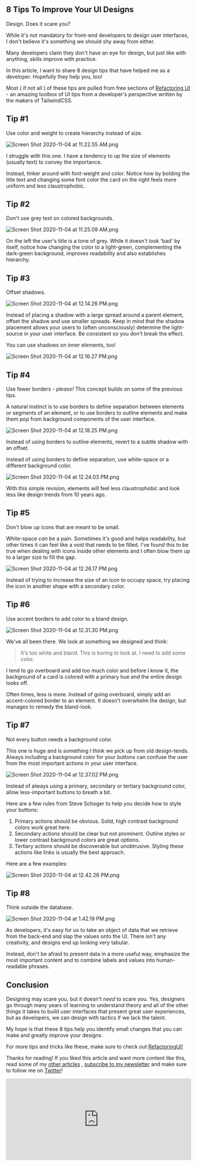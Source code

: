 ## 8 Tips To Improve Your UI Designs

Design. Does it scare you? 

While it's not mandatory for front-end developers to design user interfaces, I don't believe it's something we should shy away from either. 

Many developers claim they don't have an eye for design, but just like with anything, skills improve with practice.

In this article, I want to share 8 design tips that have helped me as a developer. Hopefully they help you, too!

Most ( if not all ) of these tips are pulled from free sections of [Refactoring UI](https://refactoringui.com/book/) - an amazing toolbox of UI tips from a developer's perspective written by the makers of TailwindCSS.


## Tip #1

Use color and weight to create hierarchy instead of size. 

![Screen Shot 2020-11-04 at 11.22.55 AM.png](https://cdn.hashnode.com/res/hashnode/image/upload/v1604510584475/POg0zbBSj.png)

I struggle with this one. I have a tendency to up the size of elements (usually text) to convey the importance. 

Instead, tinker around with font-weight and color. Notice how by bolding the title text and changing some font color the card on the right feels more uniform and less claustrophobic.


## Tip #2

Don't use grey text on colored backgrounds.

![Screen Shot 2020-11-04 at 11.25.09 AM.png](https://cdn.hashnode.com/res/hashnode/image/upload/v1604510715655/GrUJyDAv1.png)

On the left the user's title is a tone of grey. While it doesn't look 'bad' by itself, notice how changing the color to a light-green, complementing the dark-green background, improves readability and also establishes hierarchy. 


## Tip #3

Offset shadows. 


![Screen Shot 2020-11-04 at 12.14.26 PM.png](https://cdn.hashnode.com/res/hashnode/image/upload/v1604513673356/ulmmCH8WN.png)


Instead of placing a shadow with a large spread around a parent element, offset the shadow and use smaller spreads. Keep in mind that the shadow placement allows your users to (often unconsciously) determine the light-source in your user interface. Be consistent so you don't break the effect.

You can use shadows on inner elements, too! 

![Screen Shot 2020-11-04 at 12.16.27 PM.png](https://cdn.hashnode.com/res/hashnode/image/upload/v1604513884807/Y_0JTVHu5.png)


## Tip #4

Use fewer borders - *please!* 
This concept builds on some of the previous tips.

A natural instinct is to use borders to define separation between elements or segments of an element, or to use borders to outline elements and make them pop from background components of the user interface.

![Screen Shot 2020-11-04 at 12.18.25 PM.png](https://cdn.hashnode.com/res/hashnode/image/upload/v1604513954146/h_aXNIkOu.png)


Instead of using borders to outline elements, revert to a subtle shadow with an offset.

Instead of using borders to define separation, use white-space or a different background color. 


![Screen Shot 2020-11-04 at 12.24.03 PM.png](https://cdn.hashnode.com/res/hashnode/image/upload/v1604514250081/k-5uOnWmD.png)

With this simple revision, elements will feel less claustrophobic and look less like design trends from 10 years ago.

## Tip #5

Don't blow up icons that are meant to be small.

White-space *can* be a pain. Sometimes it's good and helps readability, but other times it can feel like a void that needs to be filled. I've found this to be true when dealing with icons inside other elements and I often blow them up to a larger size to fill the gap.

![Screen Shot 2020-11-04 at 12.26.17 PM.png](https://cdn.hashnode.com/res/hashnode/image/upload/v1604514410045/8I4ftPg-x.png)

Instead of trying to increase the size of an icon to occupy space, try placing the icon in another shape with a secondary color. 


## Tip #6

Use accent borders to add color to a bland design.

![Screen Shot 2020-11-04 at 12.31.30 PM.png](https://cdn.hashnode.com/res/hashnode/image/upload/v1604514697946/qhzaXNrH2.png)

We've all been there. 
We look at something we designed and think:

> It's too white and bland. This is boring to look at. I need to add some color.

I tend to go overboard and add too much color and before I know it, the background of a card is colored with a primary hue and the entire design looks off. 

Often times, less is more. Instead of going overboard, simply add an accent-colored border to an element. It doesn't overwhelm the design, but manages to remedy the bland-look. 


## Tip #7

Not every button needs a background color. 

This one is huge and is something I think we pick up from old design-tends. Always including a background color for your buttons can confuse the user from the most important actions in your user interface.

![Screen Shot 2020-11-04 at 12.37.02 PM.png](https://cdn.hashnode.com/res/hashnode/image/upload/v1604515029886/enzPE9BCB.png)


Instead of always using a primary, secondary or tertiary background color, allow less-important buttons to breath a bit. 

Here are a few rules from Steve Schoger to help you decide how to style your buttons:

1. Primary actions should be obvious. Solid, high contrast background colors work great here.
2. Secondary actions should be clear but not prominent. Outline styles or lower contrast background colors are great options.
3. Tertiary actions should be discoverable but unobtrusive. Styling these actions like links is usually the best approach.

Here are a few examples:

![Screen Shot 2020-11-04 at 12.42.26 PM.png](https://cdn.hashnode.com/res/hashnode/image/upload/v1604515362039/0J_0fmxth.png)


## Tip #8

Think outside the database.



![Screen Shot 2020-11-04 at 1.42.19 PM.png](https://cdn.hashnode.com/res/hashnode/image/upload/v1604518949671/JTE-Enr3X.png)


As developers, it's easy for us to take an object of data that we retrieve from the back-end and slap the values onto the UI. There isn't any creativity, and designs end up looking very tabular. 

Instead, don't be afraid to present data in a more useful way, emphasize the most important content and to combine labels and values into human-readable phrases.



## Conclusion

Designing may scare you, but it doesn't *need* to scare you. Yes, designers go through many years of learning to understand theory and all of the other things it takes to build user interfaces that present great user experiences, but as developers, we can design with tactics if we lack the talent.  

My hope is that these 8 tips help you identify small changes that you can make and greatly improve your designs. 

For more tips and tricks like these, make sure to check out  [RefactoringUI!](https://refactoringui.com/book/)

Thanks for reading! If you liked this article and want more content like this, read some of my [other articles](https://blog.braydoncoyer.dev/) , [subscribe to my newsletter](https://braydoncoyer.dev/newsletter/) and make sure to follow me on [Twitter](https://twitter.com/BraydonCoyer)!



<iframe
scrolling="no"
style="width:100%!important;height:220px;border:1px #ccc solid !important"
src="https://buttondown.email/braydoncoyer?as_embed=true"
></iframe>

